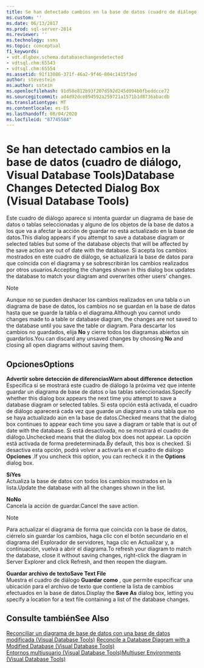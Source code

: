 ```yaml
---
title: Se han detectado cambios en la base de datos (cuadro de diálogo, Visual Database Tools) | Microsoft Docs
ms.custom: ''
ms.date: 06/13/2017
ms.prod: sql-server-2014
ms.reviewer: ''
ms.technology: ssms
ms.topic: conceptual
f1_keywords:
- vdt.dlgbox.schema.databasechangesdetected
- vdtsql.chm:65543
- vdtsql.chm:65554
ms.assetid: 91f13086-371f-46a2-9f46-804c1415f3ed
author: stevestein
ms.author: sstein
ms.openlocfilehash: 91d58e812b93f207d592d245d094b0fbeddcce72
ms.sourcegitcommit: ad4d92dce894592a259721a1571b1d8736abacdb
ms.translationtype: MT
ms.contentlocale: es-ES
ms.lasthandoff: 08/04/2020
ms.locfileid: "87745584"
---
```

# <a name="database-changes-detected-dialog-box-visual-database-tools"></a><span data-ttu-id="ced6f-102">Se han detectado cambios en la base de datos (cuadro de diálogo, Visual Database Tools)</span><span class="sxs-lookup"><span data-stu-id="ced6f-102">Database Changes Detected Dialog Box (Visual Database Tools)</span></span>
  <span data-ttu-id="ced6f-103">Este cuadro de diálogo aparece si intenta guardar un diagrama de base de datos o tablas seleccionadas y alguno de los objetos de la base de datos a los que va a afectar la acción de guardar no está actualizado en la base de datos.</span><span class="sxs-lookup"><span data-stu-id="ced6f-103">This dialog appears if you attempt to save a database diagram or selected tables but some of the database objects that will be affected by the save action are out of date with the database.</span></span> <span data-ttu-id="ced6f-104">Si acepta los cambios mostrados en este cuadro de diálogo, se actualizará la base de datos para que coincida con el diagrama y se sobrescribirán los cambios realizados por otros usuarios.</span><span class="sxs-lookup"><span data-stu-id="ced6f-104">Accepting the changes shown in this dialog box updates the database to match your diagram and overwrites other users' changes.</span></span>  
  
> [!NOTE]  
>  <span data-ttu-id="ced6f-105">Aunque no se pueden deshacer los cambios realizados en una tabla o un diagrama de base de datos, los cambios no se guardan en la base de datos hasta que se guarde la tabla o el diagrama.</span><span class="sxs-lookup"><span data-stu-id="ced6f-105">Although you cannot undo changes made to a table or database diagram, the changes are not saved to the database until you save the table or diagram.</span></span> <span data-ttu-id="ced6f-106">Para descartar los cambios no guardados, elija **No** y cierre todos los diagramas abiertos sin guardarlos.</span><span class="sxs-lookup"><span data-stu-id="ced6f-106">You can discard any unsaved changes by choosing **No** and closing all open diagrams without saving them.</span></span>  
  
## <a name="options"></a><span data-ttu-id="ced6f-107">Opciones</span><span class="sxs-lookup"><span data-stu-id="ced6f-107">Options</span></span>  
 <span data-ttu-id="ced6f-108">**Advertir sobre detección de diferencias**</span><span class="sxs-lookup"><span data-stu-id="ced6f-108">**Warn about difference detection**</span></span>  
 <span data-ttu-id="ced6f-109">Especifica si se mostrará este cuadro de diálogo la próxima vez que intente guardar un diagrama de base de datos o las tablas seleccionadas.</span><span class="sxs-lookup"><span data-stu-id="ced6f-109">Specify whether this dialog box appears the next time you attempt to save a database diagram or selected tables.</span></span> <span data-ttu-id="ced6f-110">Si esta opción está activada, el cuadro de diálogo aparecerá cada vez que guarde un diagrama o una tabla que no se haya actualizado aún en la base de datos.</span><span class="sxs-lookup"><span data-stu-id="ced6f-110">Checked means that the dialog box continues to appear each time you save a diagram or table that is out of date with the database.</span></span> <span data-ttu-id="ced6f-111">Si está desactivada, no se mostrará el cuadro de diálogo.</span><span class="sxs-lookup"><span data-stu-id="ced6f-111">Unchecked means that the dialog box does not appear.</span></span> <span data-ttu-id="ced6f-112">La opción está activada de forma predeterminada.</span><span class="sxs-lookup"><span data-stu-id="ced6f-112">By default, this box is checked.</span></span> <span data-ttu-id="ced6f-113">Si desactiva esta opción, podrá volver a activarla en el cuadro de diálogo **Opciones** .</span><span class="sxs-lookup"><span data-stu-id="ced6f-113">If you uncheck this option, you can recheck it in the **Options** dialog box.</span></span>  
  
 <span data-ttu-id="ced6f-114">**Sí**</span><span class="sxs-lookup"><span data-stu-id="ced6f-114">**Yes**</span></span>  
 <span data-ttu-id="ced6f-115">Actualiza la base de datos con todos los cambios mostrados en la lista.</span><span class="sxs-lookup"><span data-stu-id="ced6f-115">Update the database with all the changes shown in the list.</span></span>  
  
 <span data-ttu-id="ced6f-116">**No**</span><span class="sxs-lookup"><span data-stu-id="ced6f-116">**No**</span></span>  
 <span data-ttu-id="ced6f-117">Cancela la acción de guardar.</span><span class="sxs-lookup"><span data-stu-id="ced6f-117">Cancel the save action.</span></span>  
  
> [!NOTE]  
>  <span data-ttu-id="ced6f-118">Para actualizar el diagrama de forma que coincida con la base de datos, ciérrelo sin guardar los cambios, haga clic con el botón secundario en el diagrama del Explorador de servidores, haga clic en Actualizar y, a continuación, vuelva a abrir el diagrama.</span><span class="sxs-lookup"><span data-stu-id="ced6f-118">To refresh your diagram to match the database, close it without saving changes, right-click the diagram in Server Explorer and click Refresh, and then reopen the diagram.</span></span>  
  
 <span data-ttu-id="ced6f-119">**Guardar archivo de texto**</span><span class="sxs-lookup"><span data-stu-id="ced6f-119">**Save Text File**</span></span>  
 <span data-ttu-id="ced6f-120">Muestra el cuadro de diálogo **Guardar como** , que permite especificar una ubicación para el archivo de texto que contiene la lista de cambios efectuados en la base de datos.</span><span class="sxs-lookup"><span data-stu-id="ced6f-120">Display the **Save As** dialog box, letting you specify a location for a text file containing a list of the database changes.</span></span>  
  
## <a name="see-also"></a><span data-ttu-id="ced6f-121">Consulte también</span><span class="sxs-lookup"><span data-stu-id="ced6f-121">See Also</span></span>  
 <span data-ttu-id="ced6f-122">[Reconciliar un diagrama de base de datos con una base de datos modificada &#40;Visual Database Tools&#41;](visual-database-tools.md) </span><span class="sxs-lookup"><span data-stu-id="ced6f-122">[Reconcile a Database Diagram with a Modified Database &#40;Visual Database Tools&#41;](visual-database-tools.md) </span></span>  
 [<span data-ttu-id="ced6f-123">Entornos multiusuario &#40;Visual Database Tools&#41;</span><span class="sxs-lookup"><span data-stu-id="ced6f-123">Multiuser Environments &#40;Visual Database Tools&#41;</span></span>](multiuser-environments-visual-database-tools.md)  
  
  
